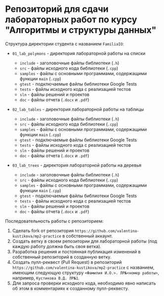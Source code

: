 # Репозиторий для сдачи лабораторных работ по курсу "Алгоритмы и структуры данных"

Структура директории студента с названием `FamiliaIO`:

- `01_lab_polymons` - директория лабораторной работы на списки
  - `include` - заголовочные файлы библиотеки (`.h`)
  - `src` - файлы исходного кода библиотеки (`.cpp`)
  - `samples` - файлы с основными программами, содержащими функции `main` (`.cpp`)
  - `gtest` - подключаемые файлы библиотеки Google Tests
  - `tests` - файлы исходного кода c реализацией тестов
  - `sln` - файлы решений и проектов
  - `doc` - файлы отчета (`.docx` и `.pdf`)

- `02_lab_tables` - директория лабораторной работы на таблицы
  - `include` - заголовочные файлы библиотеки (`.h`)
  - `src` - файлы исходного кода библиотеки (`.cpp`)
  - `samples` - файлы с основными программами, содержащими функции `main` (`.cpp`)
  - `gtest` - подключаемые файлы библиотеки Google Tests
  - `tests` - файлы исходного кода c реализацией тестов
  - `sln` - файлы решений и проектов
  - `doc` - файлы отчета (`.docx` и `.pdf`)

- `03_lab_trees` - директория лабораторной работы на деревья
  - `include` - заголовочные файлы библиотеки (`.h`)
  - `src` - файлы исходного кода библиотеки (`.cpp`)
  - `samples` - файлы с основными программами, содержащими функции `main` (`.cpp`)
  - `gtest` - подключаемые файлы библиотеки Google Tests
  - `tests` - файлы исходного кода c реализацией тестов
  - `sln` - файлы решений и проектов
  - `doc` - файлы отчета (`.docx` и `.pdf`)

Последовательность работы с репозиторием:

1. Сделать fork от репозитория `https://github.com/valentina-kustikova/mp2-practice` в собственный аккаунт.
1. Создать ветку в своем репозитории для лабораторной работы (под каждую работу должна быть своя ветка).
1. Разработка решения и постоянная публикация изменений в собственный репозиторий в созданную ветку.
1. Создать пулл-реквест (Pull Request) в репозиторий `https://github.com/valentina-kustikova/mp2-practice` с названием, имеющим следующую структуру `<Фамилия И.О.>. ЛР№<номер работы>`, например, `Кустикова В.Д. ЛР№1`.
1. Для запроса проверки исходного кода, необходимо явно написать об этом в комментариях к созданному пулл-реквесту.
